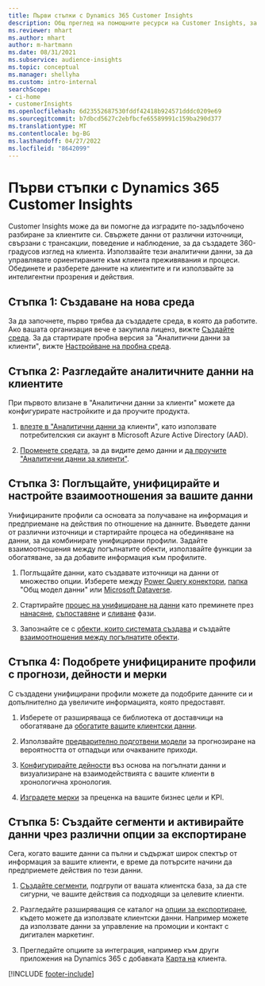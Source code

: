 ```yaml
---
title: Първи стъпки с Dynamics 365 Customer Insights
description: Общ преглед на помощните ресурси на Customer Insights, за да започнете бързо.
ms.reviewer: mhart
ms.author: mhart
author: m-hartmann
ms.date: 08/31/2021
ms.subservice: audience-insights
ms.topic: conceptual
ms.manager: shellyha
ms.custom: intro-internal
searchScope:
- ci-home
- customerInsights
ms.openlocfilehash: 6d23552687530fddf42418b924571dddc0209e69
ms.sourcegitcommit: b7dbcd5627c2ebfbcfe65589991c159ba290d377
ms.translationtype: MT
ms.contentlocale: bg-BG
ms.lasthandoff: 04/27/2022
ms.locfileid: "8642099"
---
```

# <a name="get-started-with-dynamics-365-customer-insights"></a>Първи стъпки с Dynamics 365 Customer Insights

Customer Insights може да ви помогне да изградите по-задълбочено разбиране за клиентите си. Свържете данни от различни източници, свързани с трансакции, поведение и наблюдение, за да създадете 360-градусов изглед на клиента. Използвайте тези аналитични данни, за да управлявате ориентираните към клиента преживявания и процеси. Обединете и разберете данните на клиентите и ги използвайте за интелигентни прозрения и действия.

## <a name="step-1-create-an-environment"></a>Стъпка 1: Създаване на нова среда

За да започнете, първо трябва да създадете среда, в която да работите. Ако вашата организация вече е закупила лиценз, вижте [Създайте среда](create-environment.md). За да стартирате пробна версия за "Аналитични данни за клиенти", вижте [Настройване на пробна среда](trial-signup.md). 

## <a name="step-2-explore-customer-insights"></a>Стъпка 2: Разгледайте аналитичните данни на клиентите

При първото влизане в "Аналитични данни за клиенти" можете да конфигурирате настройките и да проучите продукта.

1. [влезте в "Аналитични данни за](https://home.ci.ai.dynamics.com) клиенти", като използвате потребителския си акаунт в Microsoft Azure Active Directory (AAD).

1. [Променете средата](manage-environments.md#switch-environments), за да видите демо данни и [да проучите "Аналитични данни за клиенти"](home.md).

##  <a name="step-3-ingest-unify-and-set-up-relationships-for-your-data"></a>Стъпка 3: Поглъщайте, унифицирайте и настройте взаимоотношения за вашите данни

Унифицираните профили са основата за получаване на информация и предприемане на действия по отношение на данните. Въведете данни от различни източници и стартирайте процеса на обединяване на данни, за да комбинирате унифицирани профили. Задайте взаимоотношения между погълнатите обекти, използвайте функции за обогатяване, за да добавите информация към профилите. 

1. Поглъщайте данни, като създавате източници на данни от множество опции. Изберете между [Power Query конектори](connect-power-query.md), [папка](connect-common-data-model.md) "Общ модел данни" или [Microsoft Dataverse](connect-dataverse-managed-lake.md). 

1. Стартирайте [процес на унифициране на данни](data-unification.md) като преминете през [нанасяне](map-entities.md), [съпоставяне](match-entities.md) и [сливане](merge-entities.md) фази.

1. Запознайте се с [обекти, които системата създава](entities.md) и създайте [взаимоотношения между погълнатите обекти](relationships.md).
    
## <a name="step-4-enhance-unified-profiles-with-predictions-activities-and-measures"></a>Стъпка 4: Подобрете унифицираните профили с прогнози, дейности и мерки

С създадени унифицирани профили можете да подобрите данните си и допълнително да увеличите информацията, която предоставят.

1. Изберете от разширяваща се библиотека от доставчици на обогатяване да [обогатите вашите клиентски данни](enrichment-hub.md).

1. Използвайте [предварително подготвени модели](predictions-overview.md) за прогнозиране на вероятността от отпадъци или очакваните приходи.

1. [Конфигурирайте дейности](activities.md) въз основа на погълнати данни и визуализиране на взаимодействията с вашите клиенти в хронологична хронология. 

1. [Изградете мерки](measures.md) за преценка на вашите бизнес цели и KPI.
 
## <a name="step-5-create-segments-and-activate-data-through-various-export-options"></a>Стъпка 5: Създайте сегменти и активирайте данни чрез различни опции за експортиране

Сега, когато вашите данни са пълни и съдържат широк спектър от информация за вашите клиенти, е време да потърсите начини да предприемете действия по тези данни. 

1. [Създайте сегменти](segments.md), подгрупи от вашата клиентска база, за да сте сигурни, че вашите действия са подходящи за целевите клиенти.

1. Разгледайте разширяващия се каталог на [опции за експортиране](export-destinations.md), където можете да използвате клиентски данни. Например можете да използвате данни за управление на промоции и контакт с дигитален маркетинг.

1. Прегледайте опциите за интеграция, например към други приложения на Dynamics 365 с добавката [Карта на](customer-card-add-in.md) клиента.  


[!INCLUDE [footer-include](includes/footer-banner.md)]